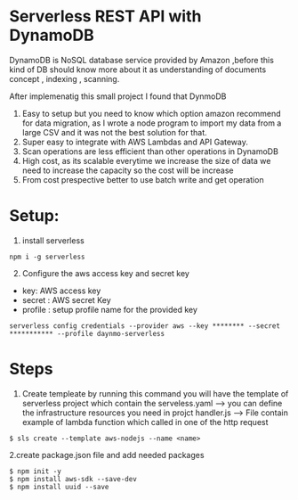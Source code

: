 # Serverless REST API with DynamoDB 
DynamoDB is NoSQL database service provided by Amazon ,before this kind of DB should know more about it as 
understanding of documents concept , indexing , scanning.

After implemenatig this small project I found that DynmoDB

1. Easy to setup but you need to know which option amazon recommend for data migration, as I wrote a node program to import my data from a large CSV and it was not the best solution for that.
2. Super easy to integrate with AWS Lambdas and API Gateway.
3. Scan operations are less efficient than other operations in DynamoDB 
4. High cost, as its scalable everytime we increase the size of data we need to increase the capacity so the cost will be increase
5. From cost prespective better to use batch write and get operation 


# Setup: 
1. install serverless 
```
npm i -g serverless
```
2. Configure the aws access key and secret key 

* key: AWS access key 
* secret : AWS secret Key
* profile : setup profile name for the provided key 

```
serverless config credentials --provider aws --key ******** --secret *********** --profile daynmo-serverless
```

# Steps 
1. Create templeate 
 by running this command you will have the template of serverless project 
 which contain the 
 serveless.yaml -->  you can define the infrastructure resources you need in projct 
 handler.js -->  File contain example of lambda function which called in one of the http request
```
$ sls create --template aws-nodejs --name <name>
```

2.create package.json file and add needed packages
```
$ npm init -y
$ npm install aws-sdk --save-dev
$ npm install uuid --save
```


